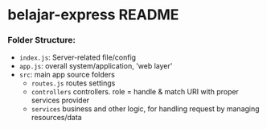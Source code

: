# belajar-express README
### Folder Structure:
* ```index.js```: Server-related file/config
* ```app.js```: overall system/application, 'web layer'
* ```src```: main app source folders
  * ```routes.js``` routes settings
  * ```controllers``` controllers. role = handle & match URI with proper services provider
  * ```services``` business and other logic, for handling request by managing resources/data
